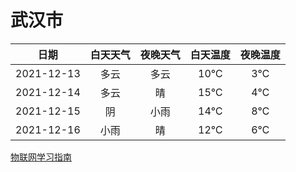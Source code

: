 # 武汉市
|日期|白天天气|夜晚天气|白天温度|夜晚温度|
|:--:|:--:|:--:|:--:|:--:|
|2021-12-13|多云|多云|10℃|3℃|
|2021-12-14|多云|晴|15℃|4℃|
|2021-12-15|阴|小雨|14℃|8℃|
|2021-12-16|小雨|晴|12℃|6℃|
 
[物联网学习指南](http://doc.lziqi.top/IoT)
